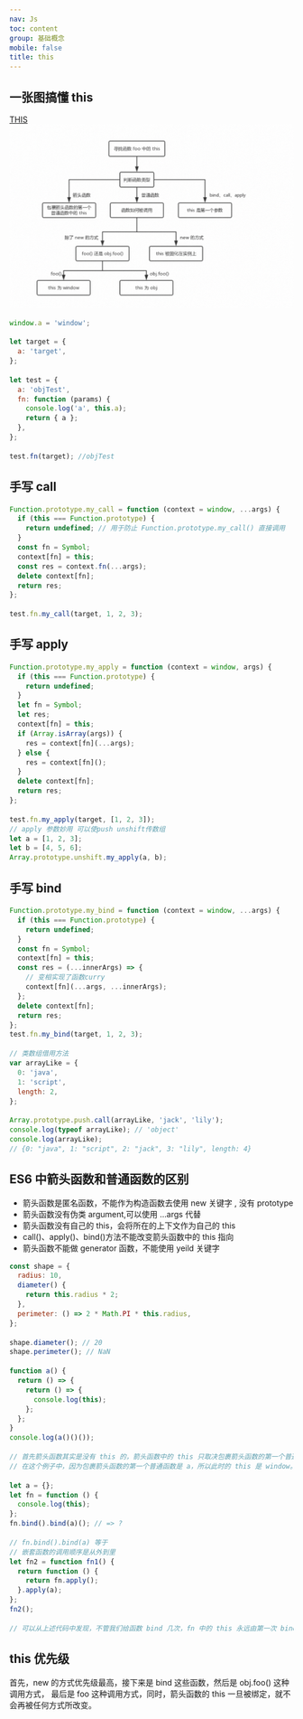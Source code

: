 ```yaml
---
nav: Js
toc: content
group: 基础概念
mobile: false
title: this
---
```


## 一张图搞懂 this

<a href='https://juejin.cn/post/6844903496253177863' target='_blank'>THIS</a>
<img src='../../img/this.png'/>

```js
window.a = 'window';

let target = {
  a: 'target',
};

let test = {
  a: 'objTest',
  fn: function (params) {
    console.log('a', this.a);
    return { a };
  },
};

test.fn(target); //objTest
```

## 手写 call

```js
Function.prototype.my_call = function (context = window, ...args) {
  if (this === Function.prototype) {
    return undefined; // 用于防止 Function.prototype.my_call() 直接调用
  }
  const fn = Symbol;
  context[fn] = this;
  const res = context.fn(...args);
  delete context[fn];
  return res;
};

test.fn.my_call(target, 1, 2, 3);
```

## 手写 apply

```js
Function.prototype.my_apply = function (context = window, args) {
  if (this === Function.prototype) {
    return undefined;
  }
  let fn = Symbol;
  let res;
  context[fn] = this;
  if (Array.isArray(args)) {
    res = context[fn](...args);
  } else {
    res = context[fn]();
  }
  delete context[fn];
  return res;
};

test.fn.my_apply(target, [1, 2, 3]);
// apply 参数妙用 可以使push unshift传数组
let a = [1, 2, 3];
let b = [4, 5, 6];
Array.prototype.unshift.my_apply(a, b);
```

## 手写 bind

```js
Function.prototype.my_bind = function (context = window, ...args) {
  if (this === Function.prototype) {
    return undefined;
  }
  const fn = Symbol;
  context[fn] = this;
  const res = (...innerArgs) => {
    // 变相实现了函数curry
    context[fn](...args, ...innerArgs);
  };
  delete context[fn];
  return res;
};
test.fn.my_bind(target, 1, 2, 3);

// 类数组借用方法
var arrayLike = {
  0: 'java',
  1: 'script',
  length: 2,
};

Array.prototype.push.call(arrayLike, 'jack', 'lily');
console.log(typeof arrayLike); // 'object'
console.log(arrayLike);
// {0: "java", 1: "script", 2: "jack", 3: "lily", length: 4}
```

## ES6 中箭头函数和普通函数的区别

- 箭头函数是匿名函数，不能作为构造函数去使用 new 关键字 , 没有 prototype
- 箭头函数没有伪类 argument,可以使用 ...args 代替
- 箭头函数没有自己的 this，会将所在的上下文作为自己的 this
- call()、apply()、bind()方法不能改变箭头函数中的 this 指向
- 箭头函数不能做 generator 函数，不能使用 yeild 关键字

```js
const shape = {
  radius: 10,
  diameter() {
    return this.radius * 2;
  },
  perimeter: () => 2 * Math.PI * this.radius,
};

shape.diameter(); // 20
shape.perimeter(); // NaN

function a() {
  return () => {
    return () => {
      console.log(this);
    };
  };
}
console.log(a()()());

// 首先箭头函数其实是没有 this 的，箭头函数中的 this 只取决包裹箭头函数的第一个普通函数的 this。
// 在这个例子中，因为包裹箭头函数的第一个普通函数是 a，所以此时的 this 是 window。另外对箭头函数使用 bind这类函数是无效的。

let a = {};
let fn = function () {
  console.log(this);
};
fn.bind().bind(a)(); // => ?

// fn.bind().bind(a) 等于
// 嵌套函数的调用顺序是从外到里
let fn2 = function fn1() {
  return function () {
    return fn.apply();
  }.apply(a);
};
fn2();

// 可以从上述代码中发现，不管我们给函数 bind 几次，fn 中的 this 永远由第一次 bind 决定，所以结果永远是 window
```

## this 优先级

首先，new 的方式优先级最高，接下来是 bind 这些函数，然后是 obj.foo() 这种调用方式，
最后是 foo 这种调用方式，同时，箭头函数的 this 一旦被绑定，就不会再被任何方式所改变。
